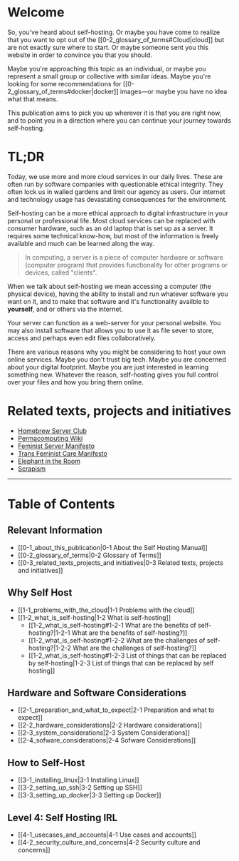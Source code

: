 # Welcome

So, you've heard about self-hosting. Or maybe you have come to realize that you want to opt out of the [[0-2_glossary_of_terms#Cloud|cloud]] but are not exactly sure where to start. Or maybe someone sent you this website in order to convince you that you should.

Maybe you're approaching this topic as an individual, or maybe you represent a small group or collective with similar ideas. Maybe you're looking for some recommendations for [[0-2_glossary_of_terms#docker|docker]] images—or maybe you have no idea what that means.

This publication aims to pick you up wherever it is that you are right now, and to point you in a direction where you can continue your journey towards self-hosting.

# TL;DR

Today, we use more and more cloud services in our daily lives. These are often run by software companies with questionable ethical integrity. They often lock us in walled gardens and limit our agency as users. Our internet and technology usage has devastating consequences for the environment.

Self-hosting can be a more ethical approach to digital infrastructure in your personal or professional life. Most cloud services can be replaced with consumer hardware, such as an old laptop that is set up as a server. It requires some technical know-how, but most of the information is freely available and much can be learned along the way.




> In computing, a server is a piece of computer hardware or software (computer program) that provides functionality for other programs or devices, called "clients".

When we talk about self-hosting we mean accessing a computer (the physical device), having the ability to install and run whatever software you want on it, and to make that software and it's functionality availble to **yourself**, and or others via the internet. 

Your server can function as a web-server for your personal website. You may also install software that allows you to use it as file sever to store, access and perhaps even edit files collaboratively. 

There are various reasons why you might be considering to host your own online services. Maybe you don't trust big tech. Maybe you are concerned about your digital footprint. Maybe you are just interested in learning something new. Whatever the reason, self-hosting gives you full control over your files and how you bring them online.



# Related texts, projects and initiatives

- [Homebrew Server Club](https://homebrewserver.club)
- [Permacomputing Wiki](https://permacomputing.net)
- [Feminist Server Manifesto](https://areyoubeingserved.constantvzw.org/Summit_afterlife.xhtml)
- [Trans Feminist Care Manifesto](https://www.transcareplus.org/transfeminist-care-manifesto)
- [Elephant in the Room](https://constantvzw.org/wefts/elephant.en.html)
- [Scrapism](https://scrapism.lav.io/)

---




# Table of Contents

## Relevant Information

- [[0-1_about_this_publication|0-1 About the Self Hosting Manual]]
- [[0-2_glossary_of_terms|0-2 Glossary of Terms]]
- [[0-3_related_texts_projects_and initiatives|0-3 Related texts, projects and initiatives]]

## Why Self Host

- [[1-1_problems_with_the_cloud|1-1 Problems with the cloud]]
- [[1-2_what_is_self-hosting|1-2 What is self-hosting]]
	- [[1-2_what_is_self-hosting#1-2-1 What are the benefits of self-hosting?|1-2-1 What are the benefits of self-hosting?]]
	- [[1-2_what_is_self-hosting#1-2-2 What are the challenges of self-hosting?|1-2-2 What are the challenges of self-hosting?]]
	- [[1-2_what_is_self-hosting#1-2-3 List of things that can be replaced by self-hosting|1-2-3 List of things that can be replaced by self hosting]]

## Hardware and Software Considerations

- [[2-1_preparation_and_what_to_expect|2-1 Preparation and what to expect]]
- [[2-2_hardware_considerations|2-2 Hardware considerations]]
- [[2-3_system_considerations|2-3 System Considerations]]
- [[2-4_sofware_considerations|2-4 Sofware Considerations]]

## How to Self-Host

- [[3-1_installing_linux|3-1 Installing Linux]]
- [[3-2_setting_up_ssh|3-2 Setting up SSH]]
- [[3-3_setting_up_docker|3-3 Setting up Docker]]

## Level 4: Self Hosting IRL

- [[4-1_usecases_and_accounts|4-1 Use cases and accounts]]
- [[4-2_security_culture_and_concerns|4-2 Security culture and concerns]]